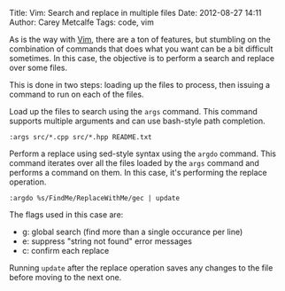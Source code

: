 Title: Vim: Search and replace in multiple files
Date: 2012-08-27 14:11
Author: Carey Metcalfe
Tags: code, vim

As is the way with [Vim][], there are a ton of features, but stumbling
on the combination of commands that does what you want can be a bit
difficult sometimes. In this case, the objective is to perform a search
and replace over some files.

This is done in two steps: loading up the files to process, then issuing
a command to run on each of the files.

Load up the files to search using the `args` command. This command
supports multiple arguments and can use bash-style path completion.

    :args src/*.cpp src/*.hpp README.txt

Perform a replace using sed-style syntax using the `argdo` command. This
command iterates over all the files loaded by the `args` command and
performs a command on them. In this case, it's performing the replace
operation.

    :argdo %s/FindMe/ReplaceWithMe/gec | update

The flags used in this case are:

- g: global search (find more than a single occurance per line)
- e: suppress "string not found" error messages
- c: confirm each replace

Running `update` after the replace operation saves any changes to the
file before moving to the next one.

  [Vim]: http://www.vim.org/
